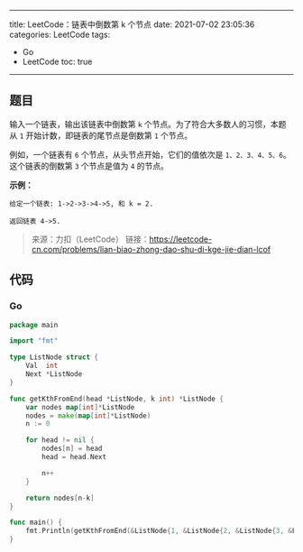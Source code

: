 ----
title: LeetCode：链表中倒数第 k 个节点
date: 2021-07-02 23:05:36
categories: LeetCode
tags: 
- Go
- LeetCode
toc: true
----

## 题目

输入一个链表，输出该链表中倒数第 `k` 个节点。为了符合大多数人的习惯，本题从 `1` 开始计数，即链表的尾节点是倒数第 `1` 个节点。

例如，一个链表有 `6` 个节点，从头节点开始，它们的值依次是 `1、2、3、4、5、6`。这个链表的倒数第 `3` 个节点是值为 `4` 的节点。

<!-- more -->

**示例：**

```
给定一个链表: 1->2->3->4->5, 和 k = 2.

返回链表 4->5.
```

> 来源：力扣（LeetCode）
> 链接：https://leetcode-cn.com/problems/lian-biao-zhong-dao-shu-di-kge-jie-dian-lcof

## 代码

### Go

```go
package main

import "fmt"

type ListNode struct {
	Val  int
	Next *ListNode
}

func getKthFromEnd(head *ListNode, k int) *ListNode {
	var nodes map[int]*ListNode
	nodes = make(map[int]*ListNode)
	n := 0

	for head != nil {
		nodes[n] = head
		head = head.Next

		n++
	}

	return nodes[n-k]
}

func main() {
	fmt.Println(getKthFromEnd(&ListNode{1, &ListNode{2, &ListNode{3, &ListNode{4, &ListNode{5, nil}}}}}, 2))
}
```